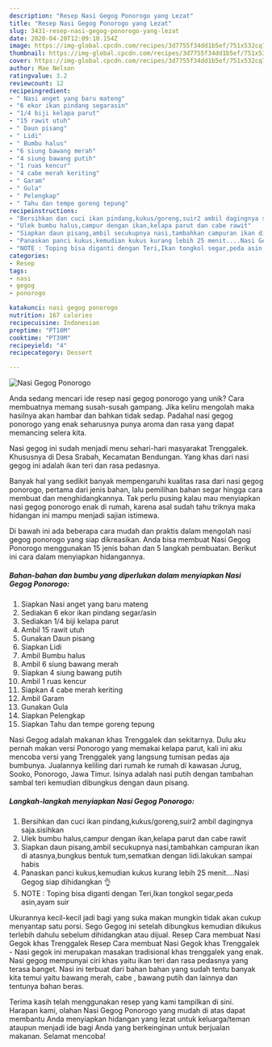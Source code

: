 ```yaml
---
description: "Resep Nasi Gegog Ponorogo yang Lezat"
title: "Resep Nasi Gegog Ponorogo yang Lezat"
slug: 3431-resep-nasi-gegog-ponorogo-yang-lezat
date: 2020-04-20T12:09:10.154Z
image: https://img-global.cpcdn.com/recipes/3d7755f34dd1b5ef/751x532cq70/nasi-gegog-ponorogo-foto-resep-utama.jpg
thumbnail: https://img-global.cpcdn.com/recipes/3d7755f34dd1b5ef/751x532cq70/nasi-gegog-ponorogo-foto-resep-utama.jpg
cover: https://img-global.cpcdn.com/recipes/3d7755f34dd1b5ef/751x532cq70/nasi-gegog-ponorogo-foto-resep-utama.jpg
author: Mae Nelson
ratingvalue: 3.2
reviewcount: 12
recipeingredient:
- " Nasi anget yang baru mateng"
- "6 ekor ikan pindang segarasin"
- "1/4 biji kelapa parut"
- "15 rawit utuh"
- " Daun pisang"
- " Lidi"
- " Bumbu halus"
- "6 siung bawang merah"
- "4 siung bawang putih"
- "1 ruas kencur"
- "4 cabe merah keriting"
- " Garam"
- " Gula"
- " Pelengkap"
- " Tahu dan tempe goreng tepung"
recipeinstructions:
- "Bersihkan dan cuci ikan pindang,kukus/goreng,suir2 ambil dagingnya saja.sisihkan"
- "Ulek bumbu halus,campur dengan ikan,kelapa parut dan cabe rawit"
- "Siapkan daun pisang,ambil secukupnya nasi,tambahkan campuran ikan di atasnya,bungkus bentuk tum,sematkan dengan lidi.lakukan sampai habis"
- "Panaskan panci kukus,kemudian kukus kurang lebih 25 menit....Nasi Gegog siap dihidangkan 👌"
- "NOTE : Toping bisa diganti dengan Teri,Ikan tongkol segar,peda asin,ayam suir"
categories:
- Resep
tags:
- nasi
- gegog
- ponorogo

katakunci: nasi gegog ponorogo 
nutrition: 167 calories
recipecuisine: Indonesian
preptime: "PT10M"
cooktime: "PT39M"
recipeyield: "4"
recipecategory: Dessert

---
```



![Nasi Gegog Ponorogo](https://img-global.cpcdn.com/recipes/3d7755f34dd1b5ef/751x532cq70/nasi-gegog-ponorogo-foto-resep-utama.jpg)

Anda sedang mencari ide resep nasi gegog ponorogo yang unik? Cara membuatnya memang susah-susah gampang. Jika keliru mengolah maka hasilnya akan hambar dan bahkan tidak sedap. Padahal nasi gegog ponorogo yang enak seharusnya punya aroma dan rasa yang dapat memancing selera kita.

Nasi gegog ini sudah menjadi menu sehari-hari masyarakat Trenggalek. Khususnya di Desa Srabah, Kecamatan Bendungan. Yang khas dari nasi gegog ini adalah ikan teri dan rasa pedasnya.

Banyak hal yang sedikit banyak mempengaruhi kualitas rasa dari nasi gegog ponorogo, pertama dari jenis bahan, lalu pemilihan bahan segar hingga cara membuat dan menghidangkannya. Tak perlu pusing kalau mau menyiapkan nasi gegog ponorogo enak di rumah, karena asal sudah tahu triknya maka hidangan ini mampu menjadi sajian istimewa.


Di bawah ini ada beberapa cara mudah dan praktis dalam mengolah nasi gegog ponorogo yang siap dikreasikan. Anda bisa membuat Nasi Gegog Ponorogo menggunakan 15 jenis bahan dan 5 langkah pembuatan. Berikut ini cara dalam menyiapkan hidangannya.

<!--inarticleads1-->

##### Bahan-bahan dan bumbu yang diperlukan dalam menyiapkan Nasi Gegog Ponorogo:

1. Siapkan  Nasi anget yang baru mateng
1. Sediakan 6 ekor ikan pindang segar/asin
1. Sediakan 1/4 biji kelapa parut
1. Ambil 15 rawit utuh
1. Gunakan  Daun pisang
1. Siapkan  Lidi
1. Ambil  Bumbu halus
1. Ambil 6 siung bawang merah
1. Siapkan 4 siung bawang putih
1. Ambil 1 ruas kencur
1. Siapkan 4 cabe merah keriting
1. Ambil  Garam
1. Gunakan  Gula
1. Siapkan  Pelengkap
1. Siapkan  Tahu dan tempe goreng tepung


Nasi Gegog adalah makanan khas Trenggalek dan sekitarnya. Dulu aku pernah makan versi Ponorogo yang memakai kelapa parut, kali ini aku mencoba versi yang Trenggalek yang langsung tumisan pedas aja bumbunya. Jualannya keliling dari rumah ke rumah di kawasan Jurug, Sooko, Ponorogo, Jawa Timur. Isinya adalah nasi putih dengan tambahan sambal teri kemudian dibungkus dengan daun pisang. 

<!--inarticleads2-->

##### Langkah-langkah menyiapkan Nasi Gegog Ponorogo:

1. Bersihkan dan cuci ikan pindang,kukus/goreng,suir2 ambil dagingnya saja.sisihkan
1. Ulek bumbu halus,campur dengan ikan,kelapa parut dan cabe rawit
1. Siapkan daun pisang,ambil secukupnya nasi,tambahkan campuran ikan di atasnya,bungkus bentuk tum,sematkan dengan lidi.lakukan sampai habis
1. Panaskan panci kukus,kemudian kukus kurang lebih 25 menit....Nasi Gegog siap dihidangkan 👌
1. NOTE : Toping bisa diganti dengan Teri,Ikan tongkol segar,peda asin,ayam suir


Ukurannya kecil-kecil jadi bagi yang suka makan mungkin tidak akan cukup menyantap satu porsi. Sego Gegog ini setelah dibungkus kemudian dikukus terlebih dahulu sebelum dihidangkan atau dijual. Resep Cara membuat Nasi Gegok khas Trenggalek Resep Cara membuat Nasi Gegok khas Trenggalek - Nasi gegok ini merupakan masakan tradisional khas trenggalek yang enak. Nasi gegog mempunyai ciri khas yaitu ikan teri dan rasa pedasnya yang terasa banget. Nasi ini terbuat dari bahan bahan yang sudah tentu banyak kita temui yaitu bawang merah, cabe , bawang putih dan lainnya dan tentunya bahan beras. 

Terima kasih telah menggunakan resep yang kami tampilkan di sini. Harapan kami, olahan Nasi Gegog Ponorogo yang mudah di atas dapat membantu Anda menyiapkan hidangan yang lezat untuk keluarga/teman ataupun menjadi ide bagi Anda yang berkeinginan untuk berjualan makanan. Selamat mencoba!
